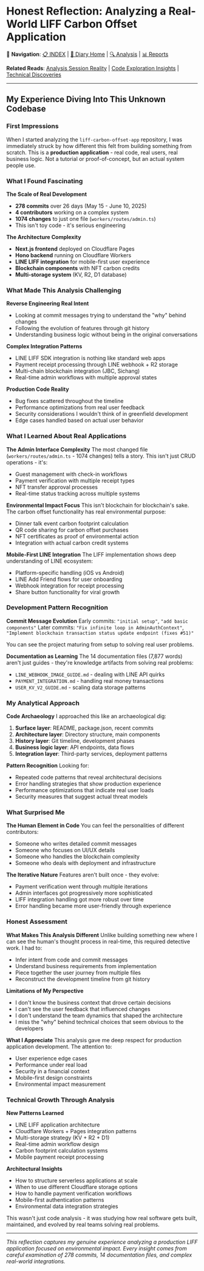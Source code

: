 # Honest Reflection: Analyzing a Real-World LIFF Carbon Offset Application

🔗 **Navigation**: [📋 INDEX](../INDEX.md) | [📝 Diary Home](HONEST_REFLECTION.md) | [🔍 Analysis](../analysis/CODEBASE_ARCHITECTURE.md) | [📊 Reports](../reports/REPOSITORY_FINAL_REPORT.md)

**Related Reads**: [Analysis Session Reality](ANALYSIS_SESSION_REALITY.md) | [Code Exploration Insights](CODE_EXPLORATION_INSIGHTS.md) | [Technical Discoveries](TECHNICAL_DISCOVERIES.md)

---

## My Experience Diving Into This Unknown Codebase

### First Impressions
When I started analyzing the `liff-carbon-offset-app` repository, I was immediately struck by how different this felt from building something from scratch. This is a **production application** - real code, real users, real business logic. Not a tutorial or proof-of-concept, but an actual system people use.

### What I Found Fascinating

**The Scale of Real Development**
- **278 commits** over 26 days (May 15 - June 10, 2025)
- **4 contributors** working on a complex system
- **1074 changes** to just one file (`workers/routes/admin.ts`) 
- This isn't toy code - it's serious engineering

**The Architecture Complexity**
- **Next.js frontend** deployed on Cloudflare Pages
- **Hono backend** running on Cloudflare Workers
- **LINE LIFF integration** for mobile-first user experience  
- **Blockchain components** with NFT carbon credits
- **Multi-storage system** (KV, R2, D1 database)

### What Made This Analysis Challenging

**Reverse Engineering Real Intent**
- Looking at commit messages trying to understand the "why" behind changes
- Following the evolution of features through git history
- Understanding business logic without being in the original conversations

**Complex Integration Patterns**
- LINE LIFF SDK integration is nothing like standard web apps
- Payment receipt processing through LINE webhook + R2 storage
- Multi-chain blockchain integration (JBC, Sichang)
- Real-time admin workflows with multiple approval states

**Production Code Reality**
- Bug fixes scattered throughout the timeline
- Performance optimizations from real user feedback
- Security considerations I wouldn't think of in greenfield development
- Edge cases handled based on actual user behavior

### What I Learned About Real Applications

**The Admin Interface Complexity**
The most changed file (`workers/routes/admin.ts` - 1074 changes) tells a story. This isn't just CRUD operations - it's:
- Guest management with check-in workflows
- Payment verification with multiple receipt types
- NFT transfer approval processes  
- Real-time status tracking across multiple systems

**Environmental Impact Focus**
This isn't blockchain for blockchain's sake. The carbon offset functionality has real environmental purpose:
- Dinner talk event carbon footprint calculation
- QR code sharing for carbon offset purchases
- NFT certificates as proof of environmental action
- Integration with actual carbon credit systems

**Mobile-First LINE Integration**
The LIFF implementation shows deep understanding of LINE ecosystem:
- Platform-specific handling (iOS vs Android)
- LINE Add Friend flows for user onboarding
- Webhook integration for receipt processing
- Share button functionality for viral growth

### Development Pattern Recognition

**Commit Message Evolution**
Early commits: `"initial setup"`, `"add basic components"`
Later commits: `"Fix infinite loop in AdminAuthContext"`, `"Implement blockchain transaction status update endpoint (fixes #51)"`

You can see the project maturing from setup to solving real user problems.

**Documentation as Learning**
The 14 documentation files (7,877 words) aren't just guides - they're knowledge artifacts from solving real problems:
- `LINE_WEBHOOK_IMAGE_GUIDE.md` - dealing with LINE API quirks
- `PAYMENT_INTEGRATION.md` - handling real money transactions
- `USER_KV_V2_GUIDE.md` - scaling data storage patterns

### My Analytical Approach

**Code Archaeology**
I approached this like an archaeological dig:
1. **Surface layer**: README, package.json, recent commits
2. **Architecture layer**: Directory structure, main components
3. **History layer**: Git timeline, development phases
4. **Business logic layer**: API endpoints, data flows
5. **Integration layer**: Third-party services, deployment patterns

**Pattern Recognition**
Looking for:
- Repeated code patterns that reveal architectural decisions
- Error handling strategies that show production experience
- Performance optimizations that indicate real user loads
- Security measures that suggest actual threat models

### What Surprised Me

**The Human Element in Code**
You can feel the personalities of different contributors:
- Someone who writes detailed commit messages
- Someone who focuses on UI/UX details
- Someone who handles the blockchain complexity
- Someone who deals with deployment and infrastructure

**The Iterative Nature**
Features aren't built once - they evolve:
- Payment verification went through multiple iterations
- Admin interfaces got progressively more sophisticated
- LIFF integration handling got more robust over time
- Error handling became more user-friendly through experience

### Honest Assessment

**What Makes This Analysis Different**
Unlike building something new where I can see the human's thought process in real-time, this required detective work. I had to:
- Infer intent from code and commit messages
- Understand business requirements from implementation
- Piece together the user journey from multiple files
- Reconstruct the development timeline from git history

**Limitations of My Perspective**
- I don't know the business context that drove certain decisions
- I can't see the user feedback that influenced changes
- I don't understand the team dynamics that shaped the architecture
- I miss the "why" behind technical choices that seem obvious to the developers

**What I Appreciate**
This analysis gave me deep respect for production application development. The attention to:
- User experience edge cases
- Performance under real load
- Security in a financial context
- Mobile-first design constraints
- Environmental impact measurement

### Technical Growth Through Analysis

**New Patterns Learned**
- LINE LIFF application architecture
- Cloudflare Workers + Pages integration patterns
- Multi-storage strategy (KV + R2 + D1)
- Real-time admin workflow design
- Carbon footprint calculation systems
- Mobile payment receipt processing

**Architectural Insights**
- How to structure serverless applications at scale
- When to use different Cloudflare storage options
- How to handle payment verification workflows
- Mobile-first authentication patterns
- Environmental data integration strategies

This wasn't just code analysis - it was studying how real software gets built, maintained, and evolved by real teams solving real problems.

---

*This reflection captures my genuine experience analyzing a production LIFF application focused on environmental impact. Every insight comes from careful examination of 278 commits, 14 documentation files, and complex real-world integrations.*